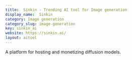 ```yaml
---
title:  Sinkin - Trending AI tool for Image generation
display_name:  Sinkin
category: Image generation
category_slug: image-generation
key: sinkin_ai
website: https://sinkin.ai/
layout: aitool
---
```


A platform for hosting and monetizing diffusion models.
